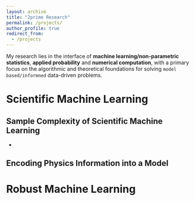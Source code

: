 ```yaml
---
layout: archive
title: "2prime Research"
permalink: /projects/
author_profile: true
redirect_from:
  - /projects
---
```



My research lies in the interface of **machine learning/non-parametric statistics**, **applied probability** and  **numerical computation**, with a primary focus on the algorithmic and theoretical foundations for solving `model based/informned` data-driven problems. 



# Scientific Machine Learning

## Sample Complexity of Scientific Machine Learning
- 

## Encoding Physics Information into a Model

# Robust Machine Learning
